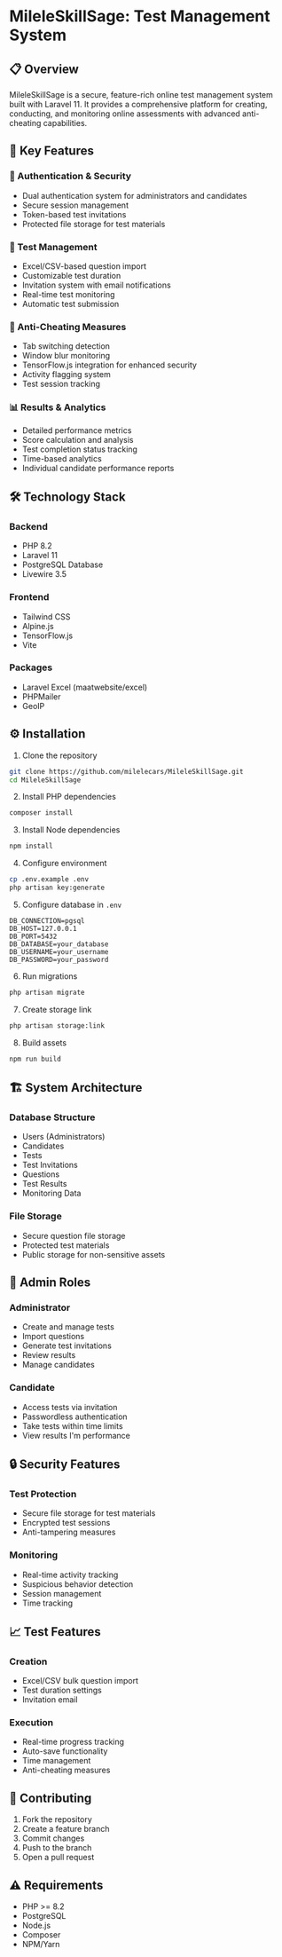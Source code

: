 # MileleSkillSage: Test Management System

## 📋 Overview
MileleSkillSage is a secure, feature-rich online test management system built with Laravel 11. It provides a comprehensive platform for creating, conducting, and monitoring online assessments with advanced anti-cheating capabilities.

## 🌟 Key Features

### 🔐 Authentication & Security
- Dual authentication system for administrators and candidates
- Secure session management
- Token-based test invitations
- Protected file storage for test materials

### 📝 Test Management
- Excel/CSV-based question import
- Customizable test duration
- Invitation system with email notifications
- Real-time test monitoring
- Automatic test submission

### 🎯 Anti-Cheating Measures
- Tab switching detection
- Window blur monitoring
- TensorFlow.js integration for enhanced security
- Activity flagging system
- Test session tracking

### 📊 Results & Analytics
- Detailed performance metrics
- Score calculation and analysis
- Test completion status tracking
- Time-based analytics
- Individual candidate performance reports

## 🛠 Technology Stack

### Backend
- PHP 8.2
- Laravel 11
- PostgreSQL Database
- Livewire 3.5

### Frontend
- Tailwind CSS
- Alpine.js
- TensorFlow.js
- Vite

### Packages
- Laravel Excel (maatwebsite/excel)
- PHPMailer
- GeoIP

## ⚙️ Installation

1. Clone the repository
```bash
git clone https://github.com/milelecars/MileleSkillSage.git
cd MileleSkillSage
```

2. Install PHP dependencies
```bash
composer install
```

3. Install Node dependencies
```bash
npm install
```

4. Configure environment
```bash
cp .env.example .env
php artisan key:generate
```

5. Configure database in `.env`
```env
DB_CONNECTION=pgsql
DB_HOST=127.0.0.1
DB_PORT=5432
DB_DATABASE=your_database
DB_USERNAME=your_username
DB_PASSWORD=your_password
```

6. Run migrations
```bash
php artisan migrate
```

7. Create storage link
```bash
php artisan storage:link
```

8. Build assets
```bash
npm run build
```

## 🏗 System Architecture

### Database Structure
- Users (Administrators)
- Candidates
- Tests
- Test Invitations
- Questions
- Test Results
- Monitoring Data

### File Storage
- Secure question file storage
- Protected test materials
- Public storage for non-sensitive assets

## 👥 Admin Roles

### Administrator
- Create and manage tests
- Import questions
- Generate test invitations
- Review results
- Manage candidates

### Candidate
- Access tests via invitation
- Passwordless authentication
- Take tests within time limits
- View results I'm performance 

## 🔒 Security Features

### Test Protection
- Secure file storage for test materials
- Encrypted test sessions
- Anti-tampering measures

### Monitoring
- Real-time activity tracking
- Suspicious behavior detection
- Session management
- Time tracking

## 📈 Test Features

### Creation
- Excel/CSV bulk question import
- Test duration settings
- Invitation email

### Execution
- Real-time progress tracking
- Auto-save functionality
- Time management
- Anti-cheating measures

## 🤝 Contributing

1. Fork the repository
2. Create a feature branch
3. Commit changes
4. Push to the branch
5. Open a pull request

## ⚠️ Requirements
- PHP >= 8.2
- PostgreSQL
- Node.js
- Composer
- NPM/Yarn

